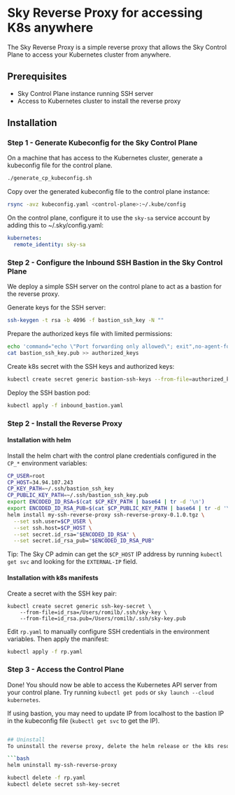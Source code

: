 # Sky Reverse Proxy for accessing K8s anywhere

The Sky Reverse Proxy is a simple reverse proxy that allows the Sky Control Plane
to access your Kubernetes cluster from anywhere.

## Prerequisites
* Sky Control Plane instance running SSH server
* Access to Kubernetes cluster to install the reverse proxy

## Installation 
### Step 1 - Generate Kubeconfig for the Sky Control Plane
On a machine that has access to the Kubernetes cluster, generate a kubeconfig file for the control plane.

```bash
./generate_cp_kubeconfig.sh
```

Copy over the generated kubeconfig file to the control plane instance:
```bash
rsync -avz kubeconfig.yaml <control-plane>:~/.kube/config
```

On the control plane, configure it to use the `sky-sa` service account by adding this to ~/.sky/config.yaml:
```yaml
kubernetes:
  remote_identity: sky-sa
```

### Step 2 - Configure the Inbound SSH Bastion in the Sky Control Plane

We deploy a simple SSH server on the control plane to act as a bastion for the reverse proxy.

Generate keys for the SSH server:
```bash
ssh-keygen -t rsa -b 4096 -f bastion_ssh_key -N ""
```

Prepare the authorized keys file with limited permissions:
```bash
echo 'command="echo \"Port forwarding only allowed\"; exit",no-agent-forwarding,no-X11-forwarding,no-pty,permitopen="localhost:6443" ' > authorized_keys
cat bastion_ssh_key.pub >> authorized_keys
```

Create k8s secret with the SSH keys and authorized keys:
```bash
kubectl create secret generic bastion-ssh-keys --from-file=authorized_keys=authorized_keys --from-file=id_rsa=bastion_ssh_key --from-file=id_rsa.pub=bastion_ssh_key.pub -o yaml --dry-run=client | kubectl apply -f -
```

Deploy the SSH bastion pod:
```bash
kubectl apply -f inbound_bastion.yaml
```

### Step 2 - Install the Reverse Proxy
#### Installation with helm
Install the helm chart with the control plane credentials configured in the `CP_*` environment variables:

```bash
CP_USER=root
CP_HOST=34.94.107.243
CP_KEY_PATH=~/.ssh/bastion_ssh_key
CP_PUBLIC_KEY_PATH=~/.ssh/bastion_ssh_key.pub
export ENCODED_ID_RSA=$(cat $CP_KEY_PATH | base64 | tr -d '\n')
export ENCODED_ID_RSA_PUB=$(cat $CP_PUBLIC_KEY_PATH | base64 | tr -d '\n')
helm install my-ssh-reverse-proxy ssh-reverse-proxy-0.1.0.tgz \
  --set ssh.user=$CP_USER \
  --set ssh.host=$CP_HOST \
  --set secret.id_rsa="$ENCODED_ID_RSA" \
  --set secret.id_rsa_pub="$ENCODED_ID_RSA_PUB"
```

Tip: The Sky CP admin can get the `$CP_HOST` IP address by running `kubectl get svc` and looking for the `EXTERNAL-IP` field.

#### Installation with k8s manifests
Create a secret with the SSH key pair:
```
kubectl create secret generic ssh-key-secret \  
    --from-file=id_rsa=/Users/romilb/.ssh/sky-key \
    --from-file=id_rsa.pub=/Users/romilb/.ssh/sky-key.pub
```

Edit `rp.yaml` to manually configure SSH credentials in the environment variables. Then apply the manifest:

```bash
kubectl apply -f rp.yaml
```

### Step 3 - Access the Control Plane
Done! You should now be able to access the Kubernetes API server from your control plane. Try running `kubectl get pods` or `sky launch --cloud kubernetes`.

If using bastion, you may need to update IP from localhost to the bastion IP in the kubeconfig file (`kubectl get svc` to get the IP).

```bash

## Uninstall
To uninstall the reverse proxy, delete the helm release or the k8s resources:

```bash
helm uninstall my-ssh-reverse-proxy
```

```bash
kubectl delete -f rp.yaml
kubectl delete secret ssh-key-secret
```